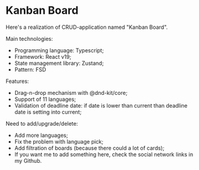 # Kanban Board

Here's a realization of CRUD-application named "Kanban Board".

Main technologies:

- Programming language: Typescript;
- Framework: React v19;
- State management library: Zustand;
- Pattern: FSD

Features:

- Drag-n-drop mechanism with @dnd-kit/core;
- Support of 11 languages;
- Validation of deadline date: if date is lower than current than deadline date is setting into current;

Need to add/upgrade/delete:

- Add more languages;
- Fix the problem with language pick;
- Add filtration of boards (because there could a lot of cards);
- If you want me to add something here, check the social network links in my Github.